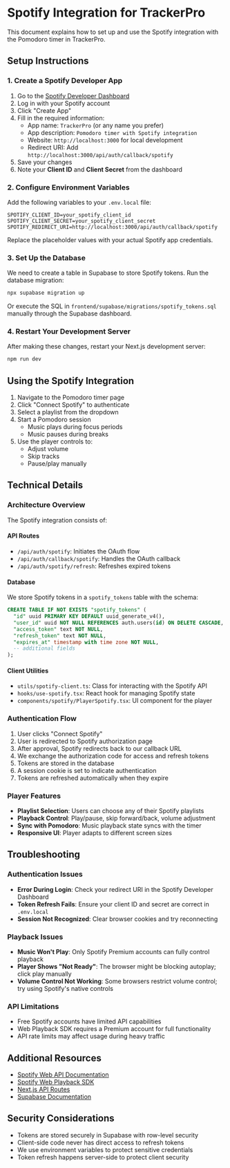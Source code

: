 # Spotify Integration for TrackerPro

This document explains how to set up and use the Spotify integration with the Pomodoro timer in TrackerPro.

## Setup Instructions

### 1. Create a Spotify Developer App

1. Go to the [Spotify Developer Dashboard](https://developer.spotify.com/dashboard)
2. Log in with your Spotify account
3. Click "Create App"
4. Fill in the required information:
   - App name: `TrackerPro` (or any name you prefer)
   - App description: `Pomodoro timer with Spotify integration`
   - Website: `http://localhost:3000` for local development
   - Redirect URI: Add `http://localhost:3000/api/auth/callback/spotify`
5. Save your changes
6. Note your **Client ID** and **Client Secret** from the dashboard

### 2. Configure Environment Variables

Add the following variables to your `.env.local` file:

```env
SPOTIFY_CLIENT_ID=your_spotify_client_id
SPOTIFY_CLIENT_SECRET=your_spotify_client_secret
SPOTIFY_REDIRECT_URI=http://localhost:3000/api/auth/callback/spotify
```

Replace the placeholder values with your actual Spotify app credentials.

### 3. Set Up the Database

We need to create a table in Supabase to store Spotify tokens. Run the database migration:

```bash
npx supabase migration up
```

Or execute the SQL in `frontend/supabase/migrations/spotify_tokens.sql` manually through the Supabase dashboard.

### 4. Restart Your Development Server

After making these changes, restart your Next.js development server:

```bash
npm run dev
```

## Using the Spotify Integration

1. Navigate to the Pomodoro timer page
2. Click "Connect Spotify" to authenticate
3. Select a playlist from the dropdown
4. Start a Pomodoro session
   - Music plays during focus periods
   - Music pauses during breaks
5. Use the player controls to:
   - Adjust volume
   - Skip tracks
   - Pause/play manually

## Technical Details

### Architecture Overview

The Spotify integration consists of:

#### API Routes

- `/api/auth/spotify`: Initiates the OAuth flow
- `/api/auth/callback/spotify`: Handles the OAuth callback
- `/api/auth/spotify/refresh`: Refreshes expired tokens

#### Database

We store Spotify tokens in a `spotify_tokens` table with the schema:

```sql
CREATE TABLE IF NOT EXISTS "spotify_tokens" (
  "id" uuid PRIMARY KEY DEFAULT uuid_generate_v4(),
  "user_id" uuid NOT NULL REFERENCES auth.users(id) ON DELETE CASCADE,
  "access_token" text NOT NULL,
  "refresh_token" text NOT NULL,
  "expires_at" timestamp with time zone NOT NULL,
  -- additional fields
);
```

#### Client Utilities

- `utils/spotify-client.ts`: Class for interacting with the Spotify API
- `hooks/use-spotify.tsx`: React hook for managing Spotify state
- `components/spotify/PlayerSpotify.tsx`: UI component for the player

### Authentication Flow

1. User clicks "Connect Spotify"
2. User is redirected to Spotify authorization page
3. After approval, Spotify redirects back to our callback URL
4. We exchange the authorization code for access and refresh tokens
5. Tokens are stored in the database
6. A session cookie is set to indicate authentication
7. Tokens are refreshed automatically when they expire

### Player Features

- **Playlist Selection**: Users can choose any of their Spotify playlists
- **Playback Control**: Play/pause, skip forward/back, volume adjustment
- **Sync with Pomodoro**: Music playback state syncs with the timer
- **Responsive UI**: Player adapts to different screen sizes

## Troubleshooting

### Authentication Issues

- **Error During Login**: Check your redirect URI in the Spotify Developer Dashboard
- **Token Refresh Fails**: Ensure your client ID and secret are correct in `.env.local`
- **Session Not Recognized**: Clear browser cookies and try reconnecting

### Playback Issues

- **Music Won't Play**: Only Spotify Premium accounts can fully control playback
- **Player Shows "Not Ready"**: The browser might be blocking autoplay; click play manually
- **Volume Control Not Working**: Some browsers restrict volume control; try using Spotify's native controls

### API Limitations

- Free Spotify accounts have limited API capabilities
- Web Playback SDK requires a Premium account for full functionality
- API rate limits may affect usage during heavy traffic

## Additional Resources

- [Spotify Web API Documentation](https://developer.spotify.com/documentation/web-api/)
- [Spotify Web Playback SDK](https://developer.spotify.com/documentation/web-playback-sdk/)
- [Next.js API Routes](https://nextjs.org/docs/api-routes/introduction)
- [Supabase Documentation](https://supabase.io/docs)

## Security Considerations

- Tokens are stored securely in Supabase with row-level security
- Client-side code never has direct access to refresh tokens
- We use environment variables to protect sensitive credentials
- Token refresh happens server-side to protect client security
